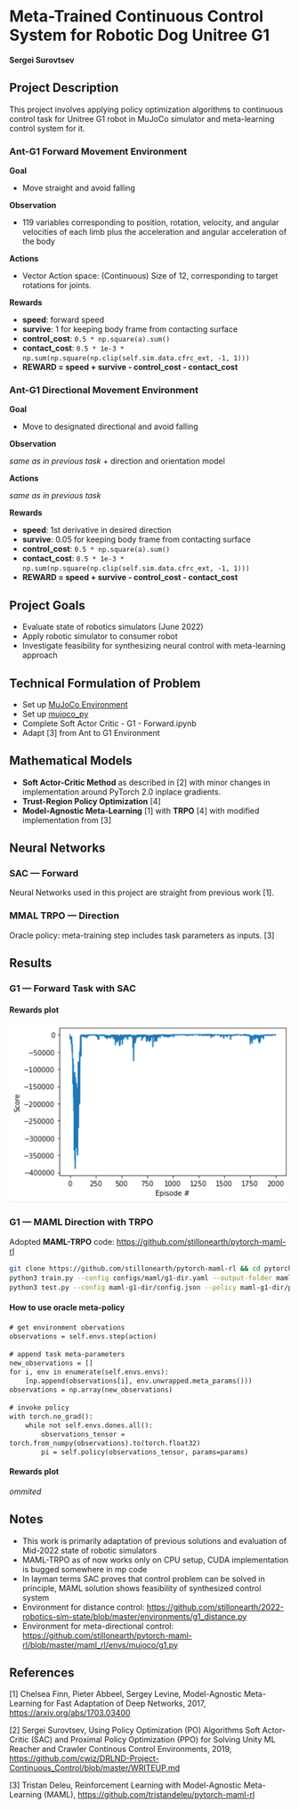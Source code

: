 [image1]: https://www.unitree.com/uploads/531_(3)_e17eb66c60.png "Unitree G1"
[image2]: https://github.com/stillonearth/2022-robotics-sim-state/blob/master/images/rewards-g1.png?raw=true "Rewards - G1"

# Meta-Trained Continuous Control System for Robotic Dog Unitree G1

**Sergei Surovtsev**

## Project Description
This project involves applying policy optimization algorithms to continuous control task for Unitree G1 robot in MuJoCo simulator and meta-learning control system for it. 

### Ant-G1 Forward Movement Environment

**Goal**

* Move straight and avoid falling

**Observation**

* 119 variables corresponding to position, rotation, velocity, and angular velocities of each limb plus the acceleration and angular acceleration of the body

**Actions**

* Vector Action space: (Continuous) Size of 12, corresponding to target rotations for joints.

**Rewards**

* **speed**: forward speed
* **survive**: 1 for keeping body frame from contacting surface
* **control_cost**: ``0.5 * np.square(a).sum()``
* **contact_cost**: ``0.5 * 1e-3 * np.sum(np.square(np.clip(self.sim.data.cfrc_ext, -1, 1)))``
* **REWARD = speed + survive - control_cost - contact_cost**

### Ant-G1 Directional Movement Environment

**Goal**

* Move to designated directional and avoid falling

**Observation**

*same as in previous task* + direction and orientation model

**Actions**

*same as in previous task*

**Rewards**

* **speed**: 1st derivative in desired direction
* **survive**: 0.05 for keeping body frame from contacting surface
* **control_cost**: ``0.5 * np.square(a).sum()``
* **contact_cost**: ``0.5 * 1e-3 * np.sum(np.square(np.clip(self.sim.data.cfrc_ext, -1, 1)))``
* **REWARD = speed + survive - control_cost - contact_cost**
 
## Project Goals

* Evaluate state of robotics simulators (June 2022)
* Apply robotic simulator to consumer robot
* Investigate feasibility for synthesizing neural control with meta-learning approach

## Technical Formulation of Problem 

* Set up [MuJoCo Environment](https://mujoco.org/)
* Set up [mujoco_py](https://github.com/openai/mujoco-py)
* Complete Soft Actor Critic - G1 - Forward.ipynb
* Adapt [3] from Ant to G1 Environment

## Mathematical Models

* **Soft Actor-Critic Method** as described in [2] with minor changes in implementation around PyTorch 2.0 inplace gradients.
* **Trust-Region Policy Optimization** [4]
* **Model-Agnostic Meta-Learning**  [1] with **TRPO** [4] with modified implementation from [3]

## Neural Networks

### SAC — Forward

Neural Networks used in this project are straight from previous work [1].

### MMAL TRPO — Direction

Oracle policy: meta-training step includes task parameters as inputs.  [3]

## Results

### G1 — Forward Task with SAC

#### Rewards plot

![Rewards][image2]

### G1 — MAML Direction with TRPO

Adopted **MAML-TRPO** code: https://github.com/stillonearth/pytorch-maml-rl

```bash
git clone https://github.com/stillonearth/pytorch-maml-rl && cd pytorch-maml-rl
python3 train.py --config configs/maml/g1-dir.yaml --output-folder maml-g1-dir --seed 1 --num-workers 1
python3 test.py --config maml-g1-dir/config.json --policy maml-g1-dir/policy.th --output maml-g1-dir/results.npz --meta-batch-size 40 --num-batches 10  --num-workers 1
```

#### How to use oracle meta-policy

```
# get environment obervations
observations = self.envs.step(action) 

# append task meta-parameters
new_observations = []
for i, env in enumerate(self.envs.envs):
    [np.append(observations[i], env.unwrapped.meta_params()))
observations = np.array(new_observations)

# invoke policy
with torch.no_grad():
    while not self.envs.dones.all():
        observations_tensor = torch.from_numpy(observations).to(torch.float32)
        pi = self.policy(observations_tensor, params=params)
```

#### Rewards plot

*ommited*

## Notes

* This work is primarily adaptation of previous solutions and evaluation of Mid-2022 state of robotic simulators
* MAML-TRPO as of now works only on CPU setup, CUDA implementation is bugged somewhere in mp code
* In layman terms SAC proves that control problem can be solved in principle, MAML solution shows feasibility of synthesized control system
* Environment for distance control: https://github.com/stillonearth/2022-robotics-sim-state/blob/master/environments/g1_distance.py
* Environment for meta-directional control: https://github.com/stillonearth/pytorch-maml-rl/blob/master/maml_rl/envs/mujoco/g1.py

## References

[1] Chelsea Finn, Pieter Abbeel, Sergey Levine, Model-Agnostic Meta-Learning for Fast Adaptation of Deep Networks, 2017, https://arxiv.org/abs/1703.03400

[2] Sergei Surovtsev, Using Policy Optimization (PO) Algorithms Soft Actor-Critic (SAC) and Proximal Policy Optimization (PPO) for Solving Unity ML Reacher and Crawler Continous Control Environments, 2019, https://github.com/cwiz/DRLND-Project-Continuous_Control/blob/master/WRITEUP.md

[3] Tristan Deleu, Reinforcement Learning with Model-Agnostic Meta-Learning (MAML), https://github.com/tristandeleu/pytorch-maml-rl

